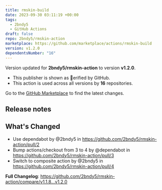```yaml
---
title: rmskin-build
date: 2023-09-30 03:11:19 +00:00
tags:
  - 2bndy5
  - GitHub Actions
draft: false
repo: 2bndy5/rmskin-action
marketplace: https://github.com/marketplace/actions/rmskin-build
version: v1.2.0
dependentsNumber: "16"
---
```



Version updated for **2bndy5/rmskin-action** to version **v1.2.0**.
- This publisher is shown as erified by GitHub.
- This action is used across all versions by **16** repositories.

Go to the [GitHub Marketplace](https://github.com/marketplace/actions/rmskin-build) to find the latest changes.

## Release notes

## What's Changed
* Use dependabot by @2bndy5 in https://github.com/2bndy5/rmskin-action/pull/2
* Bump actions/checkout from 3 to 4 by @dependabot in https://github.com/2bndy5/rmskin-action/pull/3
* Switch to composite action by @2bndy5 in https://github.com/2bndy5/rmskin-action/pull/4

**Full Changelog**: https://github.com/2bndy5/rmskin-action/compare/v1.1.8...v1.2.0
